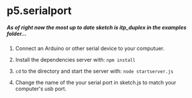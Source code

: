 # p5.serialport 

##### As of right now the most up to date sketch is  ***itp_duplex*** in the examples folder... 

1. Connect an Arduino or other serial device to your computuer.

2. Install the dependencies server with: ```npm install```

3. ```cd``` to the directory and start the server with: ```node startserver.js```

4. Change the name of the your serial port in sketch.js to match your computer's usb port. 
